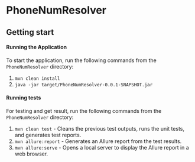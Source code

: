 # PhoneNumResolver

## Getting start

#### Running the Application
To start the application, run the following commands from the `PhoneNumResolver` directory:
1. `mvn clean install`
2. `java -jar target/PhoneNumResolver-0.0.1-SNAPSHOT.jar`  


#### Running tests
For testing and get result, run the following commands from the `PhoneNumResolver` directory:
1.  `mvn clean test` - Cleans the previous test outputs, runs the unit tests, and generates test reports.
2.  `mvn allure:report` - Generates an Allure report from the test results.
3.  `mvn allure:serve` - Opens a local server to display the Allure report in a web browser.